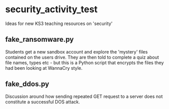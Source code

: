 # security_activity_test
Ideas for new KS3 teaching resources on 'security'

## fake_ransomware.py
Students get a new sandbox account and explore the 'mystery' files contained on the users drive. They are then told to complete a quiz about file names, types etc - but this is a Python script that encrypts the files they had been looking at WannaCry style.

## fake_ddos.py
Discussion around how sending repeated GET request to a server does not constitute a successful DOS attack.
